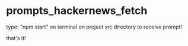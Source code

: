 # prompts_hackernews_fetch

type: "npm start" on terminal on project src directory to receive prompt!

that's it!
